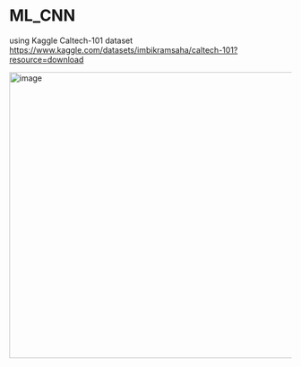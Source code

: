 # ML_CNN
using Kaggle Caltech-101 dataset
https://www.kaggle.com/datasets/imbikramsaha/caltech-101?resource=download

<img width="1208" height="510" alt="image" src="https://github.com/user-attachments/assets/768cf30b-ca6b-4c63-8a59-5f91ff5b282d" />

